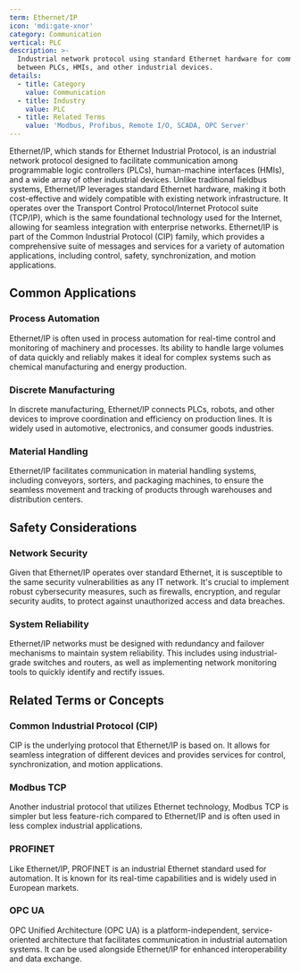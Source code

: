 ```yaml
---
term: Ethernet/IP
icon: 'mdi:gate-xnor'
category: Communication
vertical: PLC
description: >-
  Industrial network protocol using standard Ethernet hardware for communication
  between PLCs, HMIs, and other industrial devices.
details:
  - title: Category
    value: Communication
  - title: Industry
    value: PLC
  - title: Related Terms
    value: 'Modbus, Profibus, Remote I/O, SCADA, OPC Server'
---
```

Ethernet/IP, which stands for Ethernet Industrial Protocol, is an industrial network protocol designed to facilitate communication among programmable logic controllers (PLCs), human-machine interfaces (HMIs), and a wide array of other industrial devices. Unlike traditional fieldbus systems, Ethernet/IP leverages standard Ethernet hardware, making it both cost-effective and widely compatible with existing network infrastructure. It operates over the Transport Control Protocol/Internet Protocol suite (TCP/IP), which is the same foundational technology used for the Internet, allowing for seamless integration with enterprise networks. Ethernet/IP is part of the Common Industrial Protocol (CIP) family, which provides a comprehensive suite of messages and services for a variety of automation applications, including control, safety, synchronization, and motion applications.

## Common Applications

### Process Automation
Ethernet/IP is often used in process automation for real-time control and monitoring of machinery and processes. Its ability to handle large volumes of data quickly and reliably makes it ideal for complex systems such as chemical manufacturing and energy production.

### Discrete Manufacturing
In discrete manufacturing, Ethernet/IP connects PLCs, robots, and other devices to improve coordination and efficiency on production lines. It is widely used in automotive, electronics, and consumer goods industries.

### Material Handling
Ethernet/IP facilitates communication in material handling systems, including conveyors, sorters, and packaging machines, to ensure the seamless movement and tracking of products through warehouses and distribution centers.

## Safety Considerations

### Network Security
Given that Ethernet/IP operates over standard Ethernet, it is susceptible to the same security vulnerabilities as any IT network. It's crucial to implement robust cybersecurity measures, such as firewalls, encryption, and regular security audits, to protect against unauthorized access and data breaches.

### System Reliability
Ethernet/IP networks must be designed with redundancy and failover mechanisms to maintain system reliability. This includes using industrial-grade switches and routers, as well as implementing network monitoring tools to quickly identify and rectify issues.

## Related Terms or Concepts

### Common Industrial Protocol (CIP)
CIP is the underlying protocol that Ethernet/IP is based on. It allows for seamless integration of different devices and provides services for control, synchronization, and motion applications.

### Modbus TCP
Another industrial protocol that utilizes Ethernet technology, Modbus TCP is simpler but less feature-rich compared to Ethernet/IP and is often used in less complex industrial applications.

### PROFINET
Like Ethernet/IP, PROFINET is an industrial Ethernet standard used for automation. It is known for its real-time capabilities and is widely used in European markets.

### OPC UA
OPC Unified Architecture (OPC UA) is a platform-independent, service-oriented architecture that facilitates communication in industrial automation systems. It can be used alongside Ethernet/IP for enhanced interoperability and data exchange.
